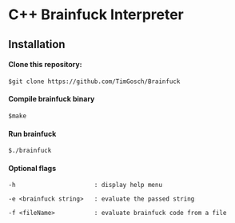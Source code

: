 # C++ Brainfuck Interpreter

## Installation
#### Clone this repository:
```
$git clone https://github.com/TimGosch/Brainfuck
```
#### Compile brainfuck binary
```
$make
```
#### Run brainfuck
```
$./brainfuck
```
#### Optional flags
```
-h                      : display help menu

-e <brainfuck string>   : evaluate the passed string

-f <fileName>           : evaluate brainfuck code from a file
```